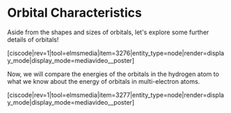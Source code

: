 <div style="float:right;margin:auto"><ebook-button title="Orbitals" link="https://genchem.science.psu.edu/02-5-orbitals"></ebook-button></div>

# Orbital Characteristics

Aside from the shapes and sizes of orbitals, let's explore some further details of orbitals! 

[ciscode|rev=1|tool=elmsmedia|item=3276|entity_type=node|render=display_mode|display_mode=mediavideo__poster]


Now, we will compare the energies of the orbitals in the hydrogen atom to what we know about the energy of orbitals in multi-electron atoms. 


[ciscode|rev=1|tool=elmsmedia|item=3277|entity_type=node|render=display_mode|display_mode=mediavideo__poster]
